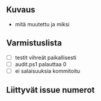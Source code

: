 ## Kuvaus
- mitä muutettu ja miksi

## Varmistuslista
- [ ] testit vihreät paikallisesti
- [ ] audit.ps1 palauttaa 0
- [ ] ei salaisuuksia kommitoitu

## Liittyvät issue numerot
